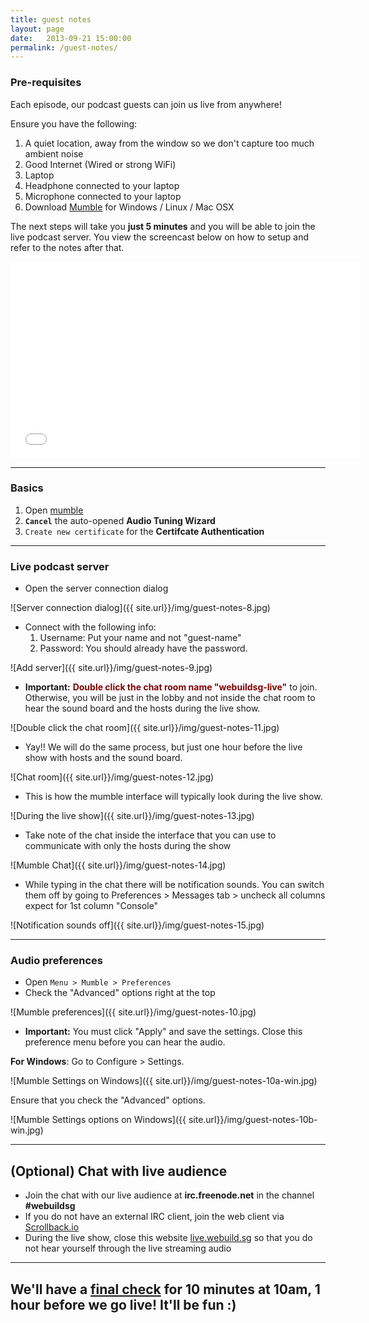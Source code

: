 ```yaml
---
title: guest notes
layout: page
date:   2013-09-21 15:00:00
permalink: /guest-notes/
---
```


### Pre-requisites

Each episode, our podcast guests can join us live from anywhere!

Ensure you have the following:

1. A quiet location, away from the window so we don't capture too much ambient noise
1. Good Internet (Wired or strong WiFi)
1. Laptop
1. Headphone connected to your laptop
1. Microphone connected to your laptop
1. Download [Mumble](http://mumble.sourceforge.net/#Get_Mumble) for Windows / Linux / Mac OSX

The next steps will take you **just 5 minutes** and you will be able to join the live podcast server. You view the screencast below on how to setup and refer to the notes after that.

<div id="video">
  <iframe width="560" height="315" src="//www.youtube.com/embed/wEg8C1vGLhQ" frameborder="0" allowfullscreen></iframe>
</div>

* * *

### Basics

1. Open [mumble](http://mumble.sourceforge.net/#Get_Mumble)
1. **`Cancel`** the auto-opened **Audio Tuning Wizard**
1. `Create new certificate` for the **Certifcate Authentication**

* * *

### Live podcast server

- Open the server connection dialog

![Server connection dialog]({{ site.url}}/img/guest-notes-8.jpg)

- <a name="password"></a>Connect with the following info:
  1. Username: Put your name and not "guest-name"
  2. Password: You should already have the password.

![Add server]({{ site.url}}/img/guest-notes-9.jpg)

- <a name="click"></a>**Important:** <span style="color: #800000;"><strong>Double click the chat room name "webuildsg-live"</strong></span> to join. Otherwise, you will be just in the lobby and not inside the chat room to hear the sound board and the hosts during the live show.

![Double click the chat room]({{ site.url}}/img/guest-notes-11.jpg)

- Yay!! We will do the same process, but just one hour before the live show with hosts and the sound board.

![Chat room]({{ site.url}}/img/guest-notes-12.jpg)

- This is how the mumble interface will typically look during the live show.

![During the live show]({{ site.url}}/img/guest-notes-13.jpg)

- Take note of the chat inside the interface that you can use to communicate with only the hosts during the show

![Mumble Chat]({{ site.url}}/img/guest-notes-14.jpg)

- While typing in the chat there will be notification sounds. You can switch them off by going to Preferences > Messages tab > uncheck all columns expect for 1st column "Console"

![Notification sounds off]({{ site.url}}/img/guest-notes-15.jpg)

* * *

### Audio preferences

- Open `Menu > Mumble > Preferences`
- Check the "Advanced" options right at the top

![Mumble preferences]({{ site.url}}/img/guest-notes-10.jpg)

- **Important:** You must click "Apply" and save the settings. Close this preference menu before you can hear the audio.

**For Windows**: Go to Configure > Settings.

![Mumble Settings on Windows]({{ site.url}}/img/guest-notes-10a-win.jpg)

Ensure that you check the "Advanced" options.

![Mumble Settings options on Windows]({{ site.url}}/img/guest-notes-10b-win.jpg)

* * *

## (Optional) Chat with live audience

- Join the chat with our live audience at **irc.freenode.net** in the channel **#webuildsg**
- If you do not have an external IRC client, join the web client via [Scrollback.io](https://scrollback.io/webuildsg)
- During the live show, close this website [live.webuild.sg](http://live.webuild.sg) so that you do not hear yourself through the live streaming audio

* * *

## We'll have a [final check](/checklist#final) for 10 minutes at 10am, 1 hour before we go live! It'll be fun :)
